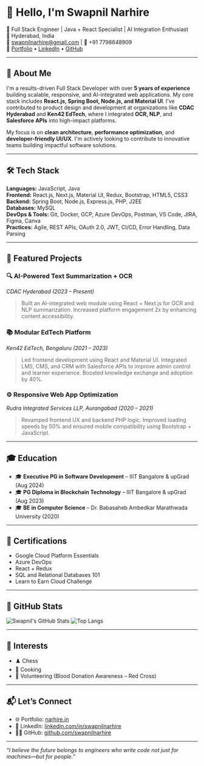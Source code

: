 # 👋 Hello, I'm Swapnil Narhire

🚀 Full Stack Engineer | Java + React Specialist | AI Integration Enthusiast  
📍 Hyderabad, India  
📧 swapnilnarhire@gmail.com | 📱 +91 7798648909  
🔗 [Portfolio](https://narhire.in) • [LinkedIn](https://www.linkedin.com/in/swapnilnarhire/) • [GitHub](https://github.com/swapnilnarhire)

---

## 💼 About Me

I'm a results-driven Full Stack Developer with over **5 years of experience** building scalable, responsive, and AI-integrated web applications. My core stack includes **React.js, Spring Boot, Node.js, and Material UI**. I’ve contributed to product design and development at organizations like **CDAC Hyderabad** and **Ken42 EdTech**, where I integrated **OCR, NLP**, and **Salesforce APIs** into high-impact platforms.

My focus is on **clean architecture**, **performance optimization**, and **developer-friendly UI/UX**. I'm actively looking to contribute to innovative teams building impactful software solutions.

---

## 🛠️ Tech Stack

**Languages:** JavaScript, Java  
**Frontend:** React.js, Next.js, Material UI, Redux, Bootstrap, HTML5, CSS3  
**Backend:** Spring Boot, Node.js, Express.js, PHP, J2EE  
**Databases:** MySQL  
**DevOps & Tools:** Git, Docker, GCP, Azure DevOps, Postman, VS Code, JIRA, Figma, Canva  
**Practices:** Agile, REST APIs, OAuth 2.0, JWT, CI/CD, Error Handling, Data Parsing

---

## 🧪 Featured Projects

### 🔍 AI-Powered Text Summarization + OCR  
*CDAC Hyderabad (2023 – Present)*  
> Built an AI-integrated web module using React + Next.js for OCR and NLP summarization. Increased platform engagement 2x by enhancing content accessibility.

### 📚 Modular EdTech Platform  
*Ken42 EdTech, Bengaluru (2021 – 2023)*  
> Led frontend development using React and Material UI. Integrated LMS, CMS, and CRM with Salesforce APIs to improve admin control and learner experience. Boosted knowledge exchange and adoption by 40%.

### ⚙️ Responsive Web App Optimization  
*Rudra Integrated Services LLP, Aurangabad (2020 – 2021)*  
> Revamped frontend UX and backend PHP logic. Improved loading speeds by 50% and ensured mobile compatibility using Bootstrap + JavaScript.

---

## 🎓 Education

- 🎓 **Executive PG in Software Development** – IIIT Bangalore & upGrad (Aug 2024)  
- 🎓 **PG Diploma in Blockchain Technology** – IIIT Bangalore & upGrad (Aug 2023)  
- 🎓 **BE in Computer Science** – Dr. Babasaheb Ambedkar Marathwada University (2020)

---

## 🧾 Certifications

- Google Cloud Platform Essentials  
- Azure DevOps  
- React + Redux  
- SQL and Relational Databases 101  
- Learn to Earn Cloud Challenge

---

## 👀 GitHub Stats

![Swapnil's GitHub Stats](https://github-readme-stats.vercel.app/api?username=swapnilnarhire&show_icons=true&theme=github_dark&hide_title=true&hide_rank=false)
![Top Langs](https://github-readme-stats.vercel.app/api/top-langs/?username=swapnilnarhire&layout=compact&theme=github_dark)

---

## 🧠 Interests

- ♟️ Chess  
- 🍳 Cooking  
- 💉 Volunteering (Blood Donation Awareness – Red Cross)

---

## 📬 Let’s Connect

- 🌐 Portfolio: [narhire.in](https://narhire.in)  
- 💼 LinkedIn: [linkedin.com/in/swapnilnarhire](https://www.linkedin.com/in/swapnilnarhire/)  
- 🧑‍💻 GitHub: [github.com/swapnilnarhire](https://github.com/swapnilnarhire)

---

_“I believe the future belongs to engineers who write code not just for machines—but for people.”_
